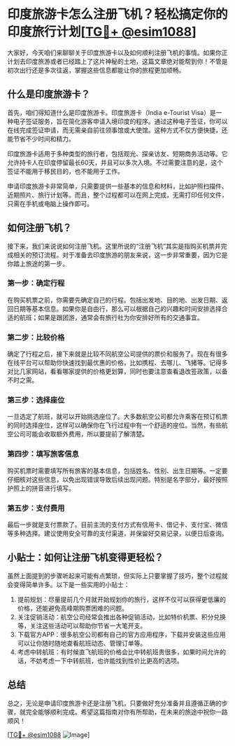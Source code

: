 # 印度旅游卡怎么注册飞机？轻松搞定你的印度旅行计划[[TG💪+ @esim1088](https://t.me/s/esim1088)]

大家好，今天咱们来聊聊关于印度旅游卡以及如何顺利注册飞机的事情。如果你正计划去印度旅游或者已经踏上了这片神秘的土地，这篇文章绝对能帮到你！不管是初次出行还是多次往返，掌握这些信息都能让你的旅程更加顺畅。

## 什么是印度旅游卡？

首先，咱们得知道什么是印度旅游卡。印度旅游卡（India e-Tourist Visa）是一种电子签证服务，旨在简化游客申请入境印度的程序。通过这种电子签证，你可以在线完成签证申请，而无需亲自前往领事馆或大使馆。这种方式不仅方便快捷，还能节省不少时间和精力。

印度旅游卡适用于多种类型的旅行者，包括观光、探亲访友、短期商务活动等。它允许持卡人在印度停留最长60天，并且可以多次入境。不过需要注意的是，这个签证不能用于移民目的，也不能用于工作。

申请印度旅游卡非常简单，只需要提供一些基本的信息和材料，比如护照扫描件、近期照片、旅行计划等。而且，整个过程都可以在网上完成，无需打印任何文件，只需在手机或电脑上操作即可。

## 如何注册飞机？

接下来，我们来说说如何注册飞机。这里所说的“注册飞机”其实是指购买机票并完成相关的预订流程。对于准备去印度旅游的朋友来说，这一步非常重要，因为它是你踏上旅途的第一步。

### 第一步：确定行程

在购买机票之前，你需要先确定自己的行程。包括出发地、目的地、出发日期、返回日期等基本信息。如果你是自由行，那么可以根据自己的兴趣和时间安排选择合适的航班；如果是跟团游，通常会有旅行社为你安排好所有的交通事宜。

### 第二步：比较价格

确定了行程之后，接下来就是比较不同航空公司提供的票价和服务了。现在有很多在线平台可以帮助你快速找到最优惠的价格，比如携程、去哪儿、飞猪等。记得多对比几家网站，看看哪家提供的价格更划算，同时也要注意查看退改签政策，以备不时之需。

### 第三步：选择座位

一旦选定了航班，就可以开始挑选座位了。大多数航空公司都允许乘客在预订机票的同时选择座位，这样可以确保你在飞行过程中有一个舒适的座位。当然，有些航空公司可能会收取额外费用，所以要提前了解清楚。

### 第四步：填写旅客信息

购买机票时需要填写所有旅客的基本信息，包括姓名、性别、出生日期等。一定要仔细核对这些信息，以免出现错误导致后续出现问题。特别是名字部分，最好按照护照上的拼音进行填写。

### 第五步：支付费用

最后一步就是支付票款了。目前主流的支付方式有信用卡、借记卡、支付宝、微信等多种选择。建议使用安全可靠的支付渠道，并保留好交易记录，以便日后查询。

## 小贴士：如何让注册飞机变得更轻松？

虽然上面提到的步骤听起来可能有点繁琐，但实际上只要掌握了技巧，整个过程就会变得简单许多。以下是一些实用的小贴士：

1. 提前规划：尽量提前几个月就开始规划你的旅行，这样不仅可以获得更低廉的价格，还能避免高峰期购票困难的问题。
2. 关注促销活动：航空公司经常会推出各种促销活动，比如特价机票、积分兑换等，关注这些活动可以帮助你节省一大笔开支。
3. 下载官方APP：很多航空公司都有自己的官方应用程序，下载并安装这些应用可以让你随时随地查看航班动态、管理订单等。
4. 考虑中转航班：有时候直飞航班的价格会比中转航班贵很多，如果时间允许的话，不妨考虑一下中转航班，也许能找到性价比更高的选项。

## 总结

总之，无论是申请印度旅游卡还是注册飞机，只要做好充分准备并且遵循正确的步骤，就完全能够顺利完成。希望这篇指南对你有所帮助，在未来的旅途中祝你一路顺风！

[[TG💪+ @esim1088](https://t.me/s/esim1088) ![Image](https://i.postimg.cc/4NQfJmqS/Snipaste-2025-05-13-00-14-12.png)]